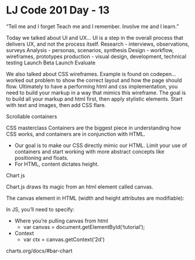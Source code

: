 # LJ Code 201 Day - 13

“Tell me and I forget Teach me and I remember. Involve me and I learn.”

Today we talked about UI and UX...
UI is a step in the overall process that delivers UX, and not the process itself.
Research - interviews, observations, surveys
Analysis - personas, scenarios, synthesis
Design - workflow, wireframes, prototypes
production - visual design, development, technical testing
Launch
Beta Launch
Evaluate

We also talked about CSS wireframes. Example is found on codepen... worked out problem to show the correct layout and how the page should flow. Ultimately to have a performing html and css implementation, you need to build your markup in a way that mimics this wireframe.  The goal is to build all your markup and html first, then apply stylistic elements. Start with text and images, then add CSS flare.

Scrollable containers

CSS masterclass Containers are the biggest piece in understanding how CSS works, and containers are in conjunction with HTML.

- Our goal is to make our CSS directly mimic our HTML. Limit your use of containers and start working with more abstract concepts like positioning and floats.
- For HTML, content dictates height.

Chart js

Chart.js draws its magic from an html element called canvas.

The canvas element in HTML (width and height attributes are modifiable):
     <canvas id=“tutorial” width=“150” height=“150”> </canvas>

In JS, you’ll need to specify:

- Where you’re pulling canvas from html
    - var canvas = document.getElementById(‘tutorial’);
- Context
    - var ctx = canvas.getContext(‘2d')

charts.org/docs/#bar-chart
